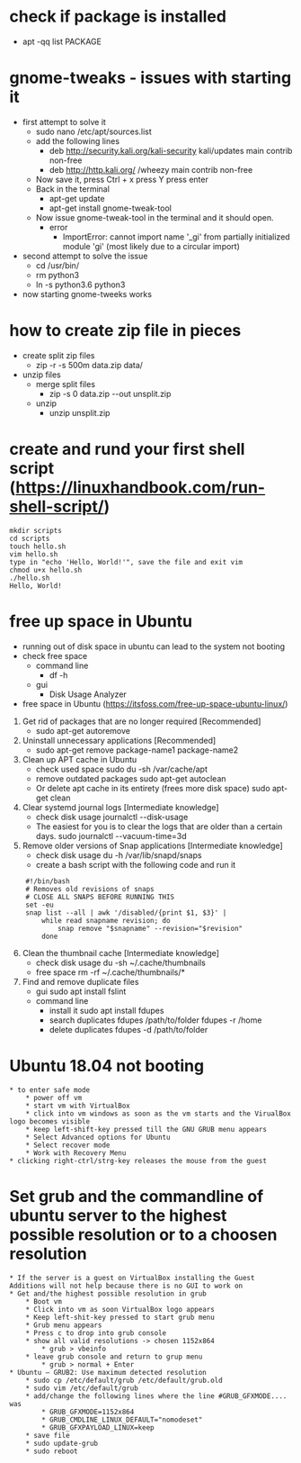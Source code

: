 
# check if package is installed
* apt -qq list PACKAGE

# gnome-tweaks - issues with starting it
* first attempt to solve it
    * sudo nano /etc/apt/sources.list
    * add the following lines
        * deb http://security.kali.org/kali-security kali/updates main contrib non-free
        * deb http://http.kali.org/ /wheezy main contrib non-free
    * Now save it, press Ctrl + x press Y press enter
    * Back in the terminal
        * apt-get update
        * apt-get install gnome-tweak-tool
    * Now issue gnome-tweak-tool in the terminal and it should open.
        * error
            * ImportError: cannot import name '_gi' from partially initialized module 'gi' (most likely due to a circular import)
* second attempt to solve the issue    
    * cd /usr/bin/
    * rm python3
    * ln -s python3.6 python3
* now starting gnome-tweeks works

# how to create zip file in pieces
* create split zip files 
    * zip -r -s 500m data.zip data/
* unzip files
    * merge split files  
    	* zip -s 0 data.zip --out unsplit.zip
    * unzip
        * unzip unsplit.zip  
# create and rund your first shell script (https://linuxhandbook.com/run-shell-script/)
    mkdir scripts
	cd scripts
	touch hello.sh
	vim hello.sh
	type in "echo 'Hello, World!'", save the file and exit vim
	chmod u+x hello.sh
	./hello.sh
	Hello, World!
# free up space in Ubuntu
* running out of disk space in ubuntu can lead to the system not booting
* check free space
	* command line
		* df -h
	* gui
		* Disk Usage Analyzer
* free space in Ubuntu (https://itsfoss.com/free-up-space-ubuntu-linux/)
1. Get rid of packages that are no longer required [Recommended]
	* sudo apt-get autoremove
2. Uninstall unnecessary applications [Recommended]
	* sudo apt-get remove package-name1 package-name2
3. Clean up APT cache in Ubuntu
	* check used space
		sudo du -sh /var/cache/apt
	* remove outdated packages
		sudo apt-get autoclean
	*  Or delete apt cache in its entirety (frees more disk space)
		sudo apt-get clean
4. Clear systemd journal logs [Intermediate knowledge]
	* check disk usage
		journalctl --disk-usage
	* The easiest for you is to clear the logs that are older than a certain days.
		sudo journalctl --vacuum-time=3d
5. Remove older versions of Snap applications [Intermediate knowledge]
	* check disk usage
		du -h /var/lib/snapd/snaps
	* create a bash script with the following code and run it
```
	#!/bin/bash
	# Removes old revisions of snaps
	# CLOSE ALL SNAPS BEFORE RUNNING THIS
	set -eu
	snap list --all | awk '/disabled/{print $1, $3}' |
		while read snapname revision; do
			snap remove "$snapname" --revision="$revision"
		done
```
6. Clean the thumbnail cache [Intermediate knowledge]
	* check disk usage
		du -sh ~/.cache/thumbnails
	* free space
		rm -rf ~/.cache/thumbnails/*
7. Find and remove duplicate files
	* gui
		sudo apt install fslint
	* command line
		* install it
			sudo apt install fdupes
		* search duplicates
			fdupes /path/to/folder
			fdupes -r /home
		* delete duplicates
			fdupes -d /path/to/folder
# Ubuntu 18.04 not booting
	* to enter safe mode
		* power off vm
		* start vm with VirtualBox
		* click into vm windows as soon as the vm starts and the VirualBox logo becomes visible
		* keep left-shift-key pressed till the GNU GRUB menu appears
		* Select Advanced options for Ubuntu
		* Select recover mode
		* Work with Recovery Menu
	* clicking right-ctrl/strg-key releases the mouse from the guest

# Set grub and the commandline of ubuntu server to the highest possible resolution or to a choosen resolution
	* If the server is a guest on VirtualBox installing the Guest Additions will not help because there is no GUI to work on
    * Get and/the highest possible resolution in grub 
        * Boot vm 
        * Click into vm as soon VirtualBox logo appears
        * Keep left-shit-key pressed to start grub menu
        * Grub menu appears
        * Press c to drop into grub console
        * show all valid resolutions -> chosen 1152x864
            * grub > vbeinfo 
        * leave grub console and return to grup menu
            * grub > normal + Enter
    * Ubuntu – GRUB2: Use maximum detected resolution
        * sudo cp /etc/default/grub /etc/default/grub.old
        * sudo vim /etc/default/grub
        * add/change the following lines where the line #GRUB_GFXMODE.... was
            * GRUB_GFXMODE=1152x864 
            * GRUB_CMDLINE_LINUX_DEFAULT="nomodeset"
            * GRUB_GFXPAYLOAD_LINUX=keep    
        * save file
        * sudo update-grub
        * sudo reboot
		
